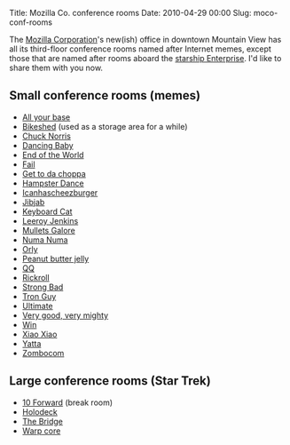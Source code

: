 Title: Mozilla Co. conference rooms
Date: 2010-04-29 00:00
Slug: moco-conf-rooms

The [Mozilla Corporation](http://www.mozilla.com)'s new(ish) office in
downtown Mountain View has all its third-floor conference rooms named
after Internet memes, except those that are named after rooms aboard
the
[starship Enterprise](http://www.startrek.com/startrek/view/library/ships/article/70377.html).
I'd like to share them with you now.

## Small conference rooms (memes)

* [All your base](http://www.youtube.com/watch?v=qItugh-fFgg)
* [Bike](http://bikeshed.com/)[shed](http://en.wikipedia.org/wiki/Parkinson%27s_Law_of_Triviality) (used as a storage area for a while)
* [Chuck Norris](http://www.chucknorrisfacts.com/)
* [Dancing Baby](http://www.burningpixel.com/baby/babymus1.htm)
* [End of the World](http://www.albinoblacksheep.com/flash/end)
* [Fail](http://failblog.org/)
* [Get to da choppa](http://babychoppa.ytmnd.com/)
* [Hampster Dance](http://www.webhamster.com/)
* [Icanhascheezburger](http://icanhascheezburger.com/2007/01/11/i-can-has-cheezburger-3/)
* [Jibjab](http://sendables.jibjab.com/)
* [Keyboard Cat](http://www.youtube.com/watch?v=J---aiyznGQ)
* [Leeroy Jenkins](http://www.youtube.com/watch?v=LkCNJRfSZBU)
* [Mullets Galore](http://www.ebaumsworld.com/pictures/view/80663982/)
* [Numa Numa](http://www.newgrounds.com/portal/view/206373)
* [Orly](http://www.hjo3.net/orly/gallery1.htm)
* [Peanut butter jelly](http://www.youtube.com/watch?v=s8MDNFaGfT4)
* [Q](http://www.urbandictionary.com/define.php?term=QQ)[Q](http://www.qq.com/)
* [Rick](http://www.youtube.com/watch?v=oHg5SJYRHA0)[roll](http://xkcd.com/524/)
* [Strong Bad](http://www.homestarrunner.com/sbemail.html)
* [Tron Guy](http://www.tronguy.net/)
* [Ultimate](http://www.albinoblacksheep.com/flash/showdown)
* [Very good, very mighty](http://en.wikipedia.org/wiki/Very_good_very_mighty)
* [Win](http://failblog.org/)
* [Xiao Xiao](http://www.newgrounds.com/collection/xiaoxiao)
* [Yatta](http://www.youtube.com/watch?v=rW6M8D41ZWU)
* [Zombocom](http://www.zombo.com/)

## Large conference rooms (Star Trek)

* [10 Forward](http://memory-alpha.org/wiki/Ten_Forward) (break room)
* [Holodeck](http://memory-alpha.org/wiki/Holodeck)
* [The Bridge](http://memory-alpha.org/wiki/Bridge)
* [Warp core](http://memory-alpha.org/wiki/Warp_core)
